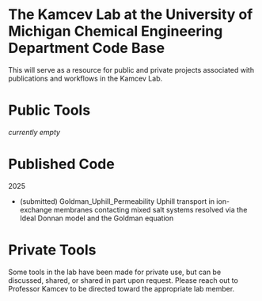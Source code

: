 # The Kamcev Lab at the University of Michigan Chemical Engineering Department Code Base
This will serve as a resource for public and private projects associated with publications and workflows in the Kamcev Lab.  

# Public Tools
*currently empty*

# Published Code
2025
- (submitted) Goldman_Uphill_Permeability Uphill transport in ion-exchange membranes contacting mixed salt systems resolved via the Ideal Donnan model and the Goldman equation  

# Private Tools
Some tools in the lab have been made for private use, but can be discussed, shared, or shared in part upon request. Please reach out to Professor Kamcev to be directed toward the appropriate lab member. 
